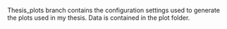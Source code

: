 Thesis_plots branch contains the configuration settings used to generate the plots used in my thesis. Data is contained in the plot folder. 
